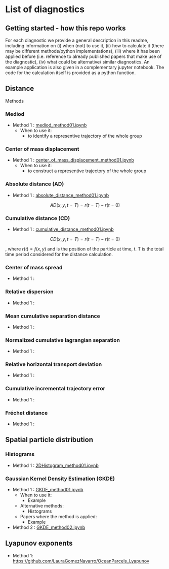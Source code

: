 # List of diagnostics


## Getting started - how this repo works
For each diagnostic we provide a general description in this readme, including information on (i) when (not) to use it, (ii) how to calculate it (there may be different methods/python implementations), (iii) where it has been applied before (i.e. reference to already published papers that make use of the diagnostic), (iv) what could be alternative/ similar diagnostics.
An example application is also given in a complementary jupyter notebook.
The code for the calculation itself is provided as a python function.

## Distance

Methods 
### Mediod
* Method 1 : [mediod_method01.ipynb](mediod_method01.ipynb)
  * When to use it:
    * to identify a representive trajectory of the whole group

### Center of mass displacement
* Method 1 : [center_of_mass_displacement_method01.ipynb](center_of_mass_displacement_method01.ipynb)
  * When to use it:
    * to construct a representive trajectory of the whole group

### Absolute distance (AD)
* Method 1 : [absolute_distance_method01.ipynb](absolute_distance_method01.ipynb)

$$ AD(x,y,t=T) = r(t=T) - r(t=0) $$

### Cumulative distance (CD)
* Method 1 : [cumulative_distance_method01.ipynb](cumulative_distance_method01.ipynb)

$$ CD(x,y,t=T) = r(t=T) - r(t=0) $$

, where $r(t) = f(x,y)$ and is the position of the particle at time, t.  T is the total time period considered for the distance calculation.

### Center of mass spread
* Method 1 :

### Relative dispersion
* Method 1 :

### Mean cumulative separation distance
* Method 1 :

### Normalized cumulative lagrangian separation
* Method 1 :

### Relative horizontal transport deviation
* Method 1 :

### Cumulative incremental trajectory error
* Method 1 :

### Fréchet distance
* Method 1 :

## Spatial particle distribution 
### Histograms
* Method 1 : [2DHistogram_method01.ipynb](2DHistogram_method01.ipynb)

### Gaussian Kernel Density Estimation (GKDE)
* Method 1 : [GKDE_method01.ipynb](GKDE_method01.ipynb)
  * When to use it:
    * Example
  * Alternative methods:
    * Histograms
  * Papers where the method is applied:
    * Example
* Method 2 : [GKDE_method02.ipynb](GKDE_method02.ipynb)

## Lyapunov exponents
* Method 1: https://github.com/LauraGomezNavarro/OceanParcels_Lyapunov
